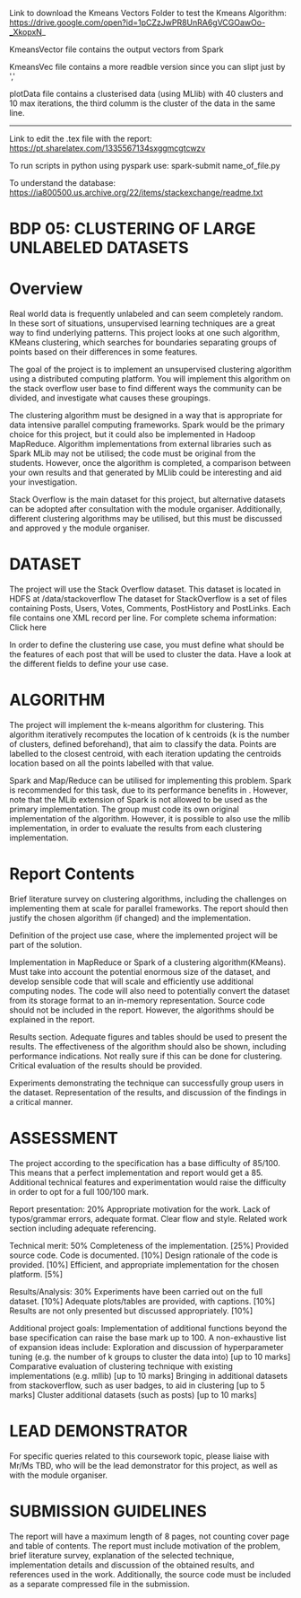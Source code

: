 Link to download the Kmeans Vectors Folder to test the Kmeans Algorithm: 
https://drive.google.com/open?id=1pCZzJwPR8UnRA6gVCGOawOo-_XkopxN_

KmeansVector file contains the output vectors from Spark

KmeansVec file contains a more readble version since you can slipt just by ','

plotData file contains a clusterised data (using MLlib) with 40 clusters and 10 max iterations, the third columm is the cluster of the data in the same line.
___________________________________________

Link to edit the .tex file with the report: https://pt.sharelatex.com/1335567134sxggmcgtcwzv

To run scripts in python using pyspark use: spark-submit name_of_file.py

To understand the database: https://ia800500.us.archive.org/22/items/stackexchange/readme.txt

# BDP 05: CLUSTERING OF LARGE UNLABELED DATASETS
Overview
=========
Real world data is frequently unlabeled and can seem completely random. In these sort of situations, unsupervised learning techniques are a great way to find underlying patterns. This project looks at one such algorithm, KMeans clustering, which searches for boundaries separating groups of points based on their differences in some features.

The goal of the project is to implement an unsupervised clustering algorithm using a distributed computing platform. You will implement this algorithm on the stack overflow user base to find different ways the community can be divided, and investigate what causes these groupings.

The clustering algorithm must be designed in a way that is appropriate for data intensive parallel computing frameworks. Spark would be the primary choice for this project, but it could also be implemented in Hadoop MapReduce. Algorithm implementations from external libraries such as Spark MLib may not be utilised; the code must be original from the students. However, once the algorithm is completed, a comparison between your own results and that generated by MLlib could be interesting and aid your investigation.

Stack Overflow is the main dataset for this project, but alternative datasets can be adopted after consultation with the module organiser. Additionally, different clustering algorithms may be utilised, but this must be discussed and approved y the module organiser. 

DATASET
=========
The project will use the Stack Overflow dataset. This dataset is located in HDFS at /data/stackoverflow
The dataset for StackOverflow is a set of files containing Posts, Users, Votes, Comments, PostHistory and PostLinks. Each file contains one XML record per line.
For complete schema information: Click here

In order to define the clustering use case, you must define what should be the features of each post that will be used to cluster the data. Have a look at the different fields to define your use case. 

# ALGORITHM
The project will implement the k-means algorithm for clustering. This algorithm iteratively recomputes the location of k centroids (k is the number of clusters, defined beforehand), that aim to classify the data. Points are labelled to the closest centroid, with each iteration updating the centroids location based on all the points labelled with that value.

Spark and Map/Reduce can be utilised for implementing this problem. Spark is recommended for this task, due to its performance benefits in . However, note that the MLib extension of Spark is not allowed to be used as the primary implementation.  The group must code its own original implementation of the algorithm. However, it is possible to also use the mllib implementation, in order to evaluate the results from  each clustering implementation.

Report Contents
=========
Brief literature survey on clustering algorithms, including the challenges on implementing them at scale for parallel frameworks. The report should then justify the chosen algorithm (if changed) and the implementation.

Definition of the project use case, where the implemented project will be part of the solution.

Implementation in MapReduce or Spark of a clustering algorithm(KMeans). Must take into account the potential enormous size of the dataset, and develop sensible code that will scale and efficiently use additional computing nodes. The code will also need to potentially convert the dataset from its storage format to an in-memory representation. Source code should not be included in the report. However, the algorithms should be explained in the report.

Results section. Adequate figures and tables should be used to present the results. The effectiveness of the algorithm should also be shown, including performance indications. Not really sure if this can be done for clustering. Critical evaluation of the results should be provided.

Experiments demonstrating the technique can successfully group users in the dataset. Representation of the results, and discussion of the findings in a critical manner. 

ASSESSMENT
=========
The project according to the specification has a base difficulty of 85/100. This means that a perfect implementation and report would get a 85. Additional technical features and experimentation would raise the difficulty in order to opt for a full 100/100 mark.

Report presentation: 20%
Appropriate motivation for the work. Lack of typos/grammar errors, adequate format. Clear flow and style. Related work section including  adequate referencing. 

Technical merit: 50%
Completeness of the implementation. [25%]
Provided source code. Code is documented. [10%]
Design rationale of the code is provided. [10%]
Efficient, and appropriate implementation for the chosen platform. [5%]

Results/Analysis: 30%
Experiments have been carried out on the full dataset. [10%] 
Adequate plots/tables are provided, with captions. [10%] 
Results are not only presented but discussed appropriately. [10%]

Additional project goals: 
Implementation of additional functions beyond the base specification can raise the base mark up to 100. A non-exhaustive list of expansion ideas include:
Exploration and discussion of hyperparameter tuning (e.g. the number of k groups to cluster the data into) [up to 10 marks]
Comparative evaluation of clustering technique with existing implementations (e.g. mllib) [up to 10 marks]
Bringing in additional datasets from stackoverflow, such as user badges, to aid in clustering [up to 5 marks]
Cluster additional datasets (such as posts) [up to 10 marks]

LEAD DEMONSTRATOR
=========
For specific queries related to this coursework topic, please liaise with Mr/Ms TBD, who will be the lead demonstrator for this project, as well as with the module organiser.

SUBMISSION GUIDELINES
=========
The report will have a maximum length of 8 pages, not counting cover page and table of contents.
The report must include motivation of the problem, brief literature survey, explanation of the selected technique, implementation details and discussion of the obtained results, and references used in the work.
Additionally, the source code must be included as a separate compressed file in the submission.

